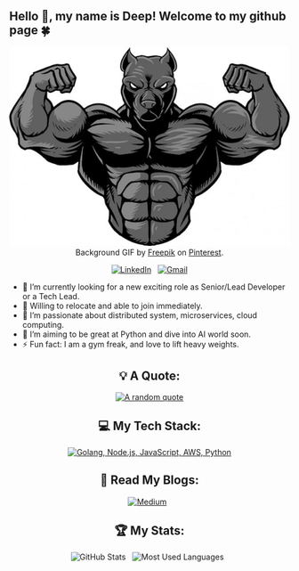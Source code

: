 
## Hello :wave:, my name is Deep! Welcome to my github page :four_leaf_clover:
<div align="center">

[![Hello World, I'm Deep!](assets/strong_dev.jpeg)](https://github.com/ilivestrong) 
Background GIF by [Freepik](https://in.pinterest.com/pin/1100919071396898530/) on [Pinterest](https://www.pinterest.com/).

[![LinkedIn](https://skillicons.dev/icons?i=linkedin)](https://www.linkedin.com/in/techiemind/) &nbsp;
[![Gmail](https://skillicons.dev/icons?i=gmail)](mailto:imdeepakpathak@gmail.com?subject=Hello%Deepak,%20From%20Github)

</div>

- 🔭 I’m currently looking for a new exciting role as Senior/Lead Developer or a Tech Lead.
- 🔭 Willing to relocate and able to join immediately.
- 🌱 I’m passionate about distributed system, microservices, cloud computing.
- 📝 I’m aiming to be great at Python and dive into AI world soon.
- ⚡ Fun fact: I am a gym freak, and love to lift heavy weights.

<div align="center">

## 💡 A Quote:

[![A random quote](https://quotes-github-readme.vercel.app/api?type=horizontal&theme=dark)](https://github.com/piyushsuthar/github-readme-quotes)

## 💻 My Tech Stack:

[![Golang, Node.js, JavaScript, AWS, Python](https://skillicons.dev/icons?i=golang,nodejs,js,ts,aws,python)](https://skillicons.dev)

## 📖 Read My Blogs:

<p>
    <a target="_blank"href="https://medium.com/@ilivestrong"><img alt="Medium" src="https://img.shields.io/badge/Medium-12100E?style=for-the-badge&logo=medium&logoColor=white" /></a>&nbsp;&nbsp;
</p>

## 🏆 My Stats:

<p>
    <img height=175 alt="GitHub Stats" src="https://github-readme-stats.vercel.app/api?username=ilivestrong&show_icons=true&count_private=true&theme=dark" />&nbsp;&nbsp;
    <img height=175 alt="Most Used Languages" src="https://github-readme-stats.vercel.app/api/top-langs/?username=ilivestrong&layout=compact&theme=dark" />&nbsp;&nbsp;
</p>

</div>

